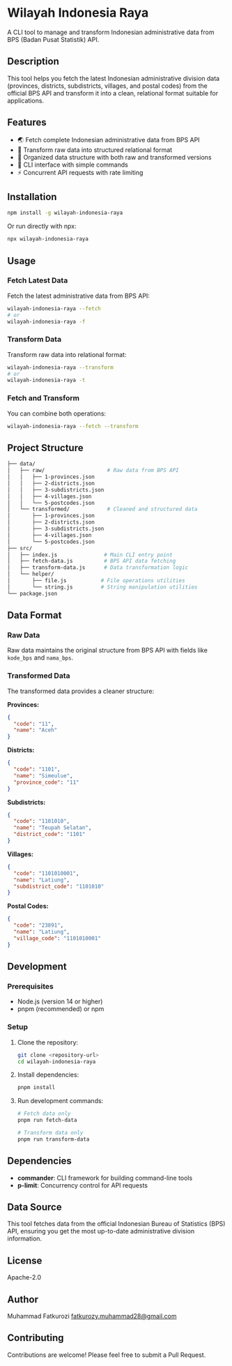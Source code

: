 # Wilayah Indonesia Raya

A CLI tool to manage and transform Indonesian administrative data from BPS (Badan Pusat Statistik) API.

## Description

This tool helps you fetch the latest Indonesian administrative division data (provinces, districts, subdistricts, villages, and postal codes) from the official BPS API and transform it into a clean, relational format suitable for applications.

## Features

- 🌏 Fetch complete Indonesian administrative data from BPS API
- 🔄 Transform raw data into structured relational format
- 📁 Organized data structure with both raw and transformed versions
- 🎯 CLI interface with simple commands
- ⚡ Concurrent API requests with rate limiting

## Installation

```bash
npm install -g wilayah-indonesia-raya
```

Or run directly with npx:

```bash
npx wilayah-indonesia-raya
```

## Usage

### Fetch Latest Data

Fetch the latest administrative data from BPS API:

```bash
wilayah-indonesia-raya --fetch
# or
wilayah-indonesia-raya -f
```

### Transform Data

Transform raw data into relational format:

```bash
wilayah-indonesia-raya --transform
# or
wilayah-indonesia-raya -t
```

### Fetch and Transform

You can combine both operations:

```bash
wilayah-indonesia-raya --fetch --transform
```

## Project Structure

```bash
├── data/
│   ├── raw/                    # Raw data from BPS API
│   │   ├── 1-provinces.json
│   │   ├── 2-districts.json
│   │   ├── 3-subdistricts.json
│   │   ├── 4-villages.json
│   │   └── 5-postcodes.json
│   └── transformed/            # Cleaned and structured data
│       ├── 1-provinces.json
│       ├── 2-districts.json
│       ├── 3-subdistricts.json
│       ├── 4-villages.json
│       └── 5-postcodes.json
├── src/
│   ├── index.js               # Main CLI entry point
│   ├── fetch-data.js          # BPS API data fetching
│   ├── transform-data.js      # Data transformation logic
│   └── helper/
│       ├── file.js           # File operations utilities
│       └── string.js         # String manipulation utilities
└── package.json
```

## Data Format

### Raw Data

Raw data maintains the original structure from BPS API with fields like `kode_bps` and `nama_bps`.

### Transformed Data

The transformed data provides a cleaner structure:

**Provinces:**

```json
{
  "code": "11",
  "name": "Aceh"
}
```

**Districts:**

```json
{
  "code": "1101",
  "name": "Simeulue",
  "province_code": "11"
}
```

**Subdistricts:**

```json
{
  "code": "1101010",
  "name": "Teupah Selatan",
  "district_code": "1101"
}
```

**Villages:**

```json
{
  "code": "1101010001",
  "name": "Latiung",
  "subdistrict_code": "1101010"
}
```

**Postal Codes:**

```json
{
  "code": "23891",
  "name": "Latiung",
  "village_code": "1101010001"
}
```

## Development

### Prerequisites

- Node.js (version 14 or higher)
- pnpm (recommended) or npm

### Setup

1. Clone the repository:

    ```bash
    git clone <repository-url>
    cd wilayah-indonesia-raya
    ```

2. Install dependencies:

    ```bash
    pnpm install
    ```

3. Run development commands:

    ```bash
    # Fetch data only
    pnpm run fetch-data

    # Transform data only
    pnpm run transform-data
    ```

## Dependencies

- **commander**: CLI framework for building command-line tools
- **p-limit**: Concurrency control for API requests

## Data Source

This tool fetches data from the official Indonesian Bureau of Statistics (BPS) API, ensuring you get the most up-to-date administrative division information.

## License

Apache-2.0

## Author

Muhammad Fatkurozi <fatkurozy.muhammad28@gmail.com>

## Contributing

Contributions are welcome! Please feel free to submit a Pull Request.
